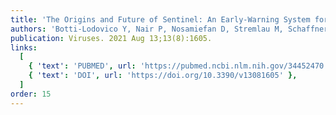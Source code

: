 ```yaml
---
title: 'The Origins and Future of Sentinel: An Early-Warning System for Pandemic Preemption and Response.'
authors: 'Botti-Lodovico Y, Nair P, Nosamiefan D, Stremlau M, Schaffner S, Agignoae SV, Aiyepada JO, Ajogbasile FV, Akpede GO, Alhasan F, Andersen KG, Asogun DA, Ayodeji OO, Badiane AS, Barnes K, Bauer MR, Bell-Kareem A, Benard ME, Benevolence EO, Blessing O, Boehm CK, Boisen ML, Bond NG, Branco LM, Butts MJ, Carter A, Colubri A, Deme AB, DeRuff KC, Diédhiou Y, Edamhande AP, Elhamoumi S, Engel EJ, Eromon P, Fallah M, Folarin OA, Fry B, Garry R, Gaye A, Gbakie M, Gevao SM, Gionet G, Gladden-Young A, Goba A, Gomis JF, Happi AN, Houghton M, Ihekwuazu C, Iruolagbe CO, Jackson J, Jalloh S, Johnson J, Kanneh L, Kayode A, Kemball M, Kingsley OC, Koroma V, Kotliar D, Mehta S, Metsky HC, Michael A, Mirhashemi ME, Modjarrad K, Momoh M, Myhrvold CA, Naregose OG, Ndiaye T, Ndiaye M, Ndiaye A, Normandin E, Odia I, Oguzie JU, Okogbenin SA, Okokhere PO, Okolie J, Olawoye IB, Olumade TJ, Oluniyi PE, Omoregie O, Park DJ, Paye MF, Petros B, Philippakis AA, Priscilla A, Ricks A, Rimoin A, Sandi JD, Schieffelin JS, Schreiber M, Seck MC, Siddiqui S, Siddle K, Smither AR, Sy M, Sy N, Tomkins-Tinch CH, Tomori O, Ugwu C, Uwanibe JN, Uyigue EA, Victoria DI, Vinzé A, Vodzak ME, Welch N, Wurie HI, Zoumarou D, Grant DS, Ndiaye D, MacInnis B, Sabeti PC, Happi C.'
publication: Viruses. 2021 Aug 13;13(8):1605.
links:
  [
    { 'text': 'PUBMED', url: 'https://pubmed.ncbi.nlm.nih.gov/34452470' },
    { 'text': 'DOI', url: 'https://doi.org/10.3390/v13081605' },
  ]
order: 15
---
```

